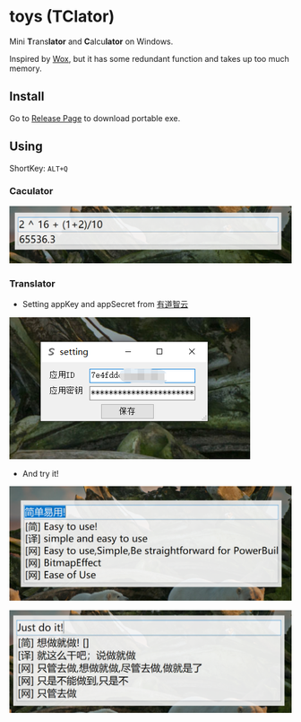 # toys (TClator)

Mini **T**rans**lator** and **C**alcu**lator** on Windows.

Inspired by [Wox](https://github.com/Wox-launcher/Wox), but it has some redundant function and takes up too much memory.
## Install

Go to [Release Page](https://github.com/skyduy/TClator/releases) to download portable exe.

## Using

ShortKey: `ALT+Q`

### Caculator
![Caculator](https://github.com/skyduy/TClator/blob/master/doc/images/calc.jpg)

### Translator
- Setting appKey and appSecret from [有道智云](http://ai.youdao.com/fanyi-services.s?null)

![Setting](https://github.com/skyduy/TClator/blob/master/doc/images/setting.jpg)

- And try it!

![中文到英文翻译](https://github.com/skyduy/TClator/blob/master/doc/images/zh2en.jpg)

![English to Chinese](https://github.com/skyduy/TClator/blob/master/doc/images/en2zh.jpg)
